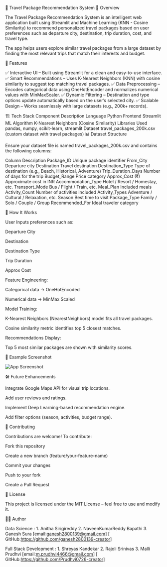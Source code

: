 🧭 Travel Package Recommendation System
📌 Overview

The Travel Package Recommendation System is an intelligent web application built using Streamlit and Machine Learning (KNN - Cosine Similarity) to recommend personalized travel packages based on user preferences such as departure city, destination, trip duration, cost, and travel type.

The app helps users explore similar travel packages from a large dataset by finding the most relevant trips that match their interests and budget.

🚀 Features

✅ Interactive UI – Built using Streamlit for a clean and easy-to-use interface.
✅ Smart Recommendations – Uses K-Nearest Neighbors (KNN) with cosine similarity to suggest top matching travel packages.
✅ Data Preprocessing – Encodes categorical data using OneHotEncoder and normalizes numerical values with MinMaxScaler.
✅ Dynamic Filtering – Destination and type options update automatically based on the user’s selected city.
✅ Scalable Design – Works seamlessly with large datasets (e.g., 200k+ records).

🏗️ Tech Stack
Component	Description
Language	Python
Frontend	Streamlit
ML Algorithm	K-Nearest Neighbors (Cosine Similarity)
Libraries Used	pandas, numpy, scikit-learn, streamlit
Dataset	travel_packages_200k.csv (custom dataset with travel packages)
📊 Dataset Structure

Ensure your dataset file is named travel_packages_200k.csv and contains the following columns:

Column	Description
Package_ID	Unique package identifier
From_City	Departure city
Destination	Travel destination
Destination_Type	Type of destination (e.g., Beach, Historical, Adventure)
Trip_Duration_Days	Number of days for the trip
Budget_Range	Price category
Approx_Cost (₹)	Approximate cost in INR
Accommodation_Type	Hotel / Resort / Homestay, etc.
Transport_Mode	Bus / Flight / Train, etc.
Meal_Plan	Included meals
Activity_Count	Number of activities included
Activity_Types	Adventure / Cultural / Relaxation, etc.
Season	Best time to visit
Package_Type	Family / Solo / Couple / Group
Recommended_For	Ideal traveler category

🧠 How It Works

User Inputs preferences such as:

Departure City

Destination

Destination Type

Trip Duration

Approx Cost

Feature Engineering:

Categorical data → OneHotEncoded

Numerical data → MinMax Scaled

Model Training:

K-Nearest Neighbors (NearestNeighbors) model fits all travel packages.

Cosine similarity metric identifies top 5 closest matches.

Recommendations Display:

Top 5 most similar packages are shown with similarity scores.

🧩 Example Screenshot

![App Screenshot](https://i.postimg.cc/9XgZFcXK/Screenshot-2025-10-24-152922.png)

🛠️ Future Enhancements

Integrate Google Maps API for visual trip locations.

Add user reviews and ratings.

Implement Deep Learning-based recommendation engine.

Add filter options (season, activities, budget range).

🤝 Contributing

Contributions are welcome!
To contribute:

Fork this repository

Create a new branch (feature/your-feature-name)

Commit your changes

Push to your fork

Create a Pull Request

📄 License

This project is licensed under the MIT License – feel free to use and modify it.

👨‍💻 Author

Data Science : 1. Anitha Sirigireddy
               2. NaveenKumarReddy Bapathi
               3. Ganesh Sura [email:ganesh2800139@gmail.com] [ GitHub:https://github.com/ganesh2800139-creator]


Full Stack Development : 1. Shreyas Kandekar
                         2. Rajoli Srinivas
                         3. Malli Prudhvi [email:m.prudhvi4466@gmail.com] [ GitHub:https://github.com/Prudhvi0726-creator]
